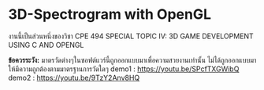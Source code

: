 # 3D-Spectrogram with OpenGL

งานนี้เป็นส่วนหนึ่งของวิชา CPE 494 SPECIAL TOPIC IV: 3D GAME DEVELOPMENT USING C AND OPENGL

**ข้อควรระวัง:** มาตรวัดต่างๆในซอฟต์แวร์นี้ถูกออกแบบมาเพื่อความสวยงานเท่านั้น ไม่ได้ถูกออกแบบมาให้มีความถูกต้องตามมาตรฐานการวัดใดๆ 
demo1 : https://youtu.be/SPcfTXGWibQ
demo2 : https://youtu.be/9TzY2Anv8HQ
